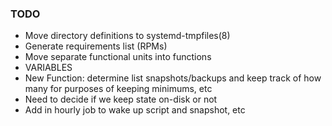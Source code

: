 ### TODO

- Move directory definitions to systemd-tmpfiles(8)
- Generate requirements list (RPMs)
- Move separate functional units into functions
- VARIABLES
- New Function: determine list snapshots/backups and keep track of how many for
  purposes of keeping minimums, etc
- Need to decide if we keep state on-disk or not
- Add in hourly job to wake up script and snapshot, etc

